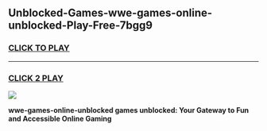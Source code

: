 
## Unblocked-Games-wwe-games-online-unblocked-Play-Free-7bgg9
<h3>
<a href="https://premium76.site?title=wwe-games-online-unblocked&ref=10A">CLICK TO PLAY</a></h3>
<hr>

<h3>
<a href="https://premium76.site?title=wwe-games-online-unblocked&ref=10A">CLICK 2 PLAY</a>
  
</h3>

<a href="https://premium76.site?title=wwe-games-online-unblocked&ref=10A"><img src="https://clearcache.store/games.png"></a>


**wwe-games-online-unblocked games unblocked: Your Gateway to Fun and Accessible Online Gaming**
